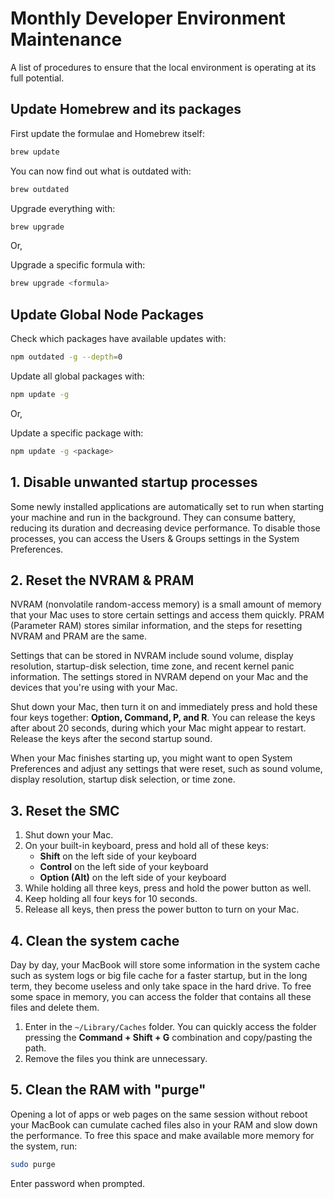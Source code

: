 # Monthly Developer Environment Maintenance

A list of procedures to ensure that the local environment is operating at its full potential.

## Update Homebrew and its packages

First update the formulae and Homebrew itself:

```sh
brew update
```

You can now find out what is outdated with:

```sh
brew outdated
```

Upgrade everything with:

```sh
brew upgrade
```

Or,

Upgrade a specific formula with:
```sh
brew upgrade <formula>
```

## Update Global Node Packages

Check which packages have available updates with:

```sh
npm outdated -g --depth=0
```

Update all global packages with:

```sh
npm update -g
```
Or,

Update a specific package with:

```sh
npm update -g <package>
```

## 1. Disable unwanted startup processes

Some newly installed applications are automatically set to run when starting your machine and run in the background. They can consume battery, reducing its duration and decreasing device performance. To disable those processes, you can access the Users & Groups settings in the System Preferences.

## 2. Reset the NVRAM & PRAM

NVRAM (nonvolatile random-access memory) is a small amount of memory that your Mac uses to store certain settings and access them quickly. PRAM (Parameter RAM) stores similar information, and the steps for resetting NVRAM and PRAM are the same.

Settings that can be stored in NVRAM include sound volume, display resolution, startup-disk selection, time zone, and recent kernel panic information. The settings stored in NVRAM depend on your Mac and the devices that you're using with your Mac.

Shut down your Mac, then turn it on and immediately press and hold these four keys together: **Option, Command, P, and R**. You can release the keys after about 20 seconds, during which your Mac might appear to restart. Release the keys after the second startup sound.

When your Mac finishes starting up, you might want to open System Preferences and adjust any settings that were reset, such as sound volume, display resolution, startup disk selection, or time zone.

## 3. Reset the SMC

1. Shut down your Mac.
2. On your built-in keyboard, press and hold all of these keys:
    - **Shift**  on the left side of your keyboard
    - **Control**  on the left side of your keyboard
    - **Option (Alt)**  on the left side of your keyboard
3. While holding all three keys, press and hold the power button as well.
4. Keep holding all four keys for 10 seconds.
5. Release all keys, then press the power button to turn on your Mac.

## 4. Clean the system cache

Day by day, your MacBook will store some information in the system cache such as system logs or big file cache for a faster startup, but in the long term, they become useless and only take space in the hard drive. To free some space in memory, you can access the folder that contains all these files and delete them.

1. Enter in the `~/Library/Caches` folder. You can quickly access the folder pressing the **Command + Shift + G** combination and copy/pasting the path.
2. Remove the files you think are unnecessary.

## 5. Clean the RAM with "purge"

Opening a lot of apps or web pages on the same session without reboot your MacBook can cumulate cached files also in your RAM and slow down the performance. To free this space and make available more memory for the system, run:

```sh
sudo purge
```
Enter password when prompted.

